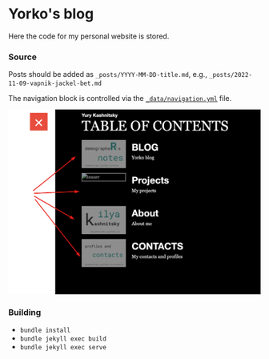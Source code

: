 # Yorko's blog 

Here the code for my personal website is stored.

### Source

Posts should be added as `_posts/YYYY-MM-DD-title.md`, e.g., `_posts/2022-11-09-vapnik-jackel-bet.md`

The navigation block is controlled via the [`_data/navigation.yml`](_data/navigation.yml) file.

![us](images/readme/navigation.png)

### Building

- `bundle install`
- `bundle jekyll exec build`
- `bundle jekyll exec serve`

